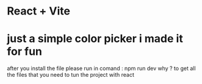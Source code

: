 # React + Vite

 # just a simple color picker i made it for fun 

 after you install the file please run in comand : npm run dev 
 why ? to get all the files that you need to tun the project with react 
